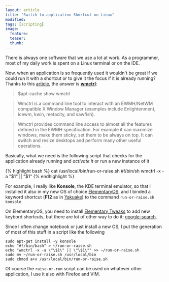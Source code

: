 ```yaml
---
layout: article
title: "Switch-to-application Shortcut on Linux"
modified:
tags: [scripting]
image:
  feature:
  teaser:
  thumb:
---
```


There is always one software that we use a lot at work. As a programmer, most of my daily work is spent on a Linux terminal or on the IDE.

Now, when an application is so frequently used it wouldn't be great if we could run it with a shortcut or to give it the focus if it is already running? Thanks to this [article](http://vickychijwani.github.io/2012/04/15/blazing-fast-application-switching-in-linux/), the answer is **[wmctrl](http://linux.die.net/man/1/wmctrl)**:

> $apt-cache show wmctrl

> Wmctrl is a command line tool to interact with an EWMH/NetWM compatible X Window Manager (examples include Enlightenment, icewm, kwin, metacity, and sawfish).

> Wmctrl provides command line access to almost all the features defined in the EWMH specification. For example it can maximize windows, make them sticky, set them to be always on top. It can  switch and resize desktops and perform many other useful operations.

Basically, what we need is the following script that checks for the application already running and *activate it* or run a new instance of it

{% highlight bash %}
cat /usr/local/bin/run-or-raise.sh
#!/bin/sh
wmctrl -x -a "$1" || "$1"
{% endhighlight %}

For example, I really like **Konsole**, the KDE terminal emulator, so that I installed it also in my new OS of choice [ElementaryOS](http://elementaryos.org/), and I binded a keyword shortcut (**F12** as in [Yakuake](http://yakuake.kde.org/)) to the command `run-or-raise.sh konsole`

On ElementaryOS, you need to install [Elementary Tweaks](http://www.elementaryupdate.com/2013/06/finally-elementary-tweaks.html) to add new keybord shortcuts, but there are lot of other way to do it: [google-search](https://www.google.com/search?client=ubuntu&channel=fs&q=add+custom+keyword+shortcuts+linux&ie=utf-8&oe=utf-8&gfe_rd=ctrl&ei=tTzqUpSMLqqO8QeRroCAAg&gws_rd=cr).

Since I often change notebook or just install a new OS, I put the generation of most of this stuff in a script like the following

    sudo apt-get install -y konsole
    echo "#!/bin/bash" > ~/run-or-raise.sh
    echo "wmctrl -x -a \"\$1\" || \"\$1\"" >> ~/run-or-raise.sh
    sudo mv ~/run-or-raise.sh /usr/local/bin
    sudo chmod a+x /usr/local/bin/run-or-raise.sh

Of course the `raise-or-run` script can be used on whatever other application, I use it also with Firefox and VIM.
